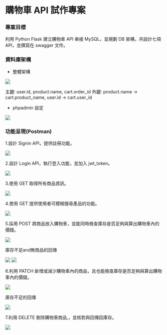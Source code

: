 # 購物車 API 試作專案

### 專案目標

利用 Python Flask 建立購物車 API 串接 MySQL，並規劃 DB 架構，共設計七項 API，並撰寫在 swagger 文件。

### 資料庫架構

* 整體架構

![](https://github.com/StevenHsu22/API_shoppingcart/blob/main/Api_picture/DB_schema.png)

主鍵: user.id, product.name, cart.order_id
外鍵: product.name -> cart.product_name, user.id -> cart.user_id

* phpadmin 設定

![](https://github.com/StevenHsu22/API_shoppingcart/blob/main/Api_picture/sql%E6%9E%B6%E6%A7%8B.png)

### 功能呈現(Postman)

1.設計 Signin API，提供註冊功能。

![](https://github.com/StevenHsu22/API_shoppingcart/blob/main/Api_picture/signin.png)

2.設計 Login API，執行登入功能，並加入 jwt_token。

![](https://github.com/StevenHsu22/API_shoppingcart/blob/main/Api_picture/login.png)

3.使用 GET 取得所有商品資訊。

![](https://github.com/StevenHsu22/API_shoppingcart/blob/main/Api_picture/search_all.png)

4.使用 GET 提供使用者可模糊搜尋產品的功能。

![](https://github.com/StevenHsu22/API_shoppingcart/blob/main/Api_picture/fuzzy_search.png)

5.採用 POST 將商品放入購物車，並能同時檢查庫存是否足夠與算出購物車內的價錢。

![](https://github.com/StevenHsu22/API_shoppingcart/blob/main/Api_picture/%E6%94%BE%E5%95%86%E5%93%81%E5%88%B0cart.png)

庫存不足and無商品的回傳

![](https://github.com/StevenHsu22/API_shoppingcart/blob/main/Api_picture/post%E5%BA%AB%E5%AD%98%E4%B8%8D%E8%B6%B3%E7%9A%84%E5%9B%9E%E5%82%B3.png)
![](https://github.com/StevenHsu22/API_shoppingcart/blob/main/Api_picture/post%E7%84%A1%E5%95%86%E5%93%81%E6%99%82%E7%9A%84%E5%9B%9E%E5%82%B3.png)

6.利用 PATCH 新增或減少購物車內的商品，且也能檢查庫存是否足夠與算出購物車內的價錢。

![](https://github.com/StevenHsu22/API_shoppingcart/blob/main/Api_picture/%E4%BF%AE%E6%94%B9cart%E5%95%86%E5%93%81.png)

庫存不足的回傳

![](https://github.com/StevenHsu22/API_shoppingcart/blob/main/Api_picture/patch%E5%BA%AB%E5%AD%98%E4%B8%8D%E8%B6%B3%E7%9A%84%E5%9B%9E%E5%82%B3.png)

7.利用 DELETE 刪除購物車商品,，並核對與回傳回庫存。

![](https://github.com/StevenHsu22/API_shoppingcart/blob/main/Api_picture/%E5%88%AA%E9%99%A4%E8%B3%BC%E7%89%A9%E8%BB%8A%E5%95%86%E5%93%81.png)
